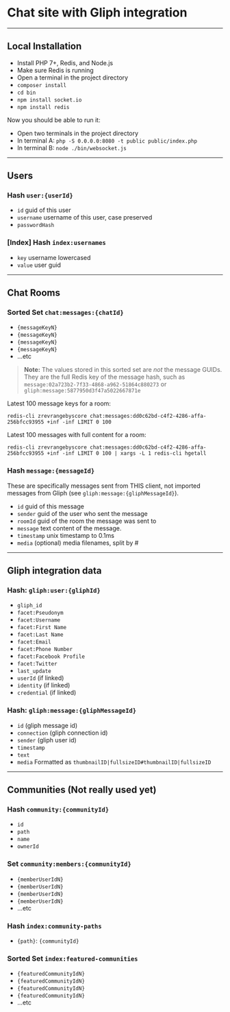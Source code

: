 # Chat site with Gliph integration

-----------------------------------------------

## Local Installation

* Install PHP 7+, Redis, and Node.js
* Make sure Redis is running
* Open a terminal in the project directory
* `composer install`
* `cd bin`
* `npm install socket.io`
* `npm install redis`

Now you should be able to run it:

* Open two terminals in the project directory
* In terminal A: `php -S 0.0.0.0:8080 -t public public/index.php`
* In terminal B: `node ./bin/websocket.js`

-----------------------------------------------

## Users

### Hash `user:{userId}`

* `id` guid of this user
* `username` username of this user, case preserved
* `passwordHash`

### [Index] Hash `index:usernames`

* `key` username lowercased
* `value` user guid

-----------------------------------------------

## Chat Rooms

### Sorted Set `chat:messages:{chatId}`

* `{messageKeyN}`
* `{messageKeyN}`
* `{messageKeyN}`
* `{messageKeyN}`
* ...etc

> **Note:** The values stored in this sorted set are _not_ the message GUIDs. They
> are the full Redis key of the message hash, such as
> `message:02a723b2-7f33-4868-a962-51864c880273` or
> `gliph:message:5877950d3f47a5022667871e`

Latest 100 message keys for a room:

```
redis-cli zrevrangebyscore chat:messages:dd0c62bd-c4f2-4286-affa-256bfcc93955 +inf -inf LIMIT 0 100
```

Latest 100 messages with full content for a room:

```
redis-cli zrevrangebyscore chat:messages:dd0c62bd-c4f2-4286-affa-256bfcc93955 +inf -inf LIMIT 0 100 | xargs -L 1 redis-cli hgetall
```


### Hash `message:{messageId}`

These are specifically messages sent from THIS client, not imported messages from Gliph (see `gliph:message:{gliphMessageId}`).

* `id` guid of this message
* `sender` guid of the user who sent the message
* `roomId` guid of the room the message was sent to
* `message` text content of the message.
* `timestamp` unix timestamp to 0.1ms
* `media` (optional) media filenames, split by #


-----------------------------------------------

## Gliph integration data

### Hash: `gliph:user:{gliphId}`

* `gliph_id`
* `facet:Pseudonym`
* `facet:Username`
* `facet:First Name`
* `facet:Last Name`
* `facet:Email`
* `facet:Phone Number`
* `facet:Facebook Profile`
* `facet:Twitter`
* `last_update`
* `userId` (if linked)
* `identity` (if linked)
* `credential` (if linked)


### Hash: `gliph:message:{gliphMessageId}`

* `id` (gliph message id)
* `connection` (gliph connection id)
* `sender` (gliph user id)
* `timestamp`
* `text`
* `media` Formatted as `thumbnailID|fullsizeID#thumbnailID|fullsizeID`

-----------------------------------------------

## Communities (Not really used yet)

### Hash `community:{communityId}`

* `id`
* `path`
* `name`
* `ownerId`

### Set `community:members:{communityId}`

* `{memberUserIdN}`
* `{memberUserIdN}`
* `{memberUserIdN}`
* `{memberUserIdN}`
* ...etc

### Hash `index:community-paths`

* `{path}`: `{communityId}`


### Sorted Set `index:featured-communities`

* `{featuredCommunityIdN}`
* `{featuredCommunityIdN}`
* `{featuredCommunityIdN}`
* `{featuredCommunityIdN}`
* ...etc
